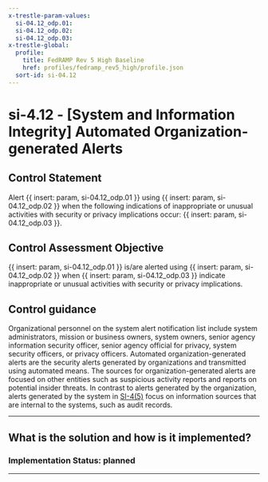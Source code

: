 ```yaml
---
x-trestle-param-values:
  si-04.12_odp.01:
  si-04.12_odp.02:
  si-04.12_odp.03:
x-trestle-global:
  profile:
    title: FedRAMP Rev 5 High Baseline
    href: profiles/fedramp_rev5_high/profile.json
  sort-id: si-04.12
---
```


# si-4.12 - \[System and Information Integrity\] Automated Organization-generated Alerts

## Control Statement

Alert {{ insert: param, si-04.12_odp.01 }} using {{ insert: param, si-04.12_odp.02 }} when the following indications of inappropriate or unusual activities with security or privacy implications occur: {{ insert: param, si-04.12_odp.03 }}.

## Control Assessment Objective

{{ insert: param, si-04.12_odp.01 }} is/are alerted using {{ insert: param, si-04.12_odp.02 }} when {{ insert: param, si-04.12_odp.03 }} indicate inappropriate or unusual activities with security or privacy implications.

## Control guidance

Organizational personnel on the system alert notification list include system administrators, mission or business owners, system owners, senior agency information security officer, senior agency official for privacy, system security officers, or privacy officers. Automated organization-generated alerts are the security alerts generated by organizations and transmitted using automated means. The sources for organization-generated alerts are focused on other entities such as suspicious activity reports and reports on potential insider threats. In contrast to alerts generated by the organization, alerts generated by the system in [SI-4(5)](#si-4.5) focus on information sources that are internal to the systems, such as audit records.

______________________________________________________________________

## What is the solution and how is it implemented?

<!-- For implementation status enter one of: implemented, partial, planned, alternative, not-applicable -->

<!-- Note that the list of rules under ### Rules: is read-only and changes will not be captured after assembly to JSON -->
<!-- Add control implementation description here for control: si-4.12 -->

### Implementation Status: planned

______________________________________________________________________
